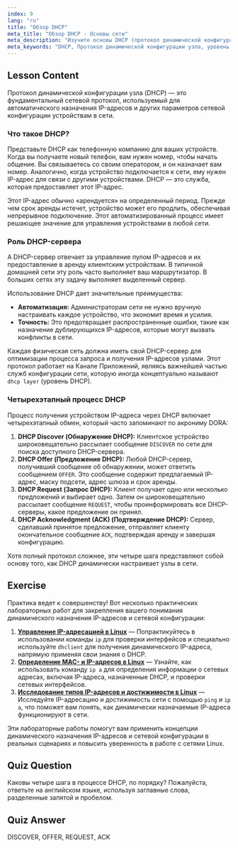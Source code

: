 ```yaml
---
index: 9
lang: "ru"
title: "Обзор DHCP"
meta_title: "Обзор DHCP - Основы сети"
meta_description: "Изучите основы DHCP (протокол динамической конфигурации узла). Это руководство охватывает, как DHCP назначает IP-адреса, его четырехэтапный процесс (DORA) и его роль в уровне DHCP сети. Идеально подходит для начинающих в сетевом администрировании Linux."
meta_keywords: "DHCP, Протокол динамической конфигурации узла, уровень dhcp, IP-адрес, Сети Linux, процесс DHCP, DORA, сетевая конфигурация"
---
```


## Lesson Content

Протокол динамической конфигурации узла (DHCP) — это фундаментальный сетевой протокол, используемый для автоматического назначения IP-адресов и других параметров сетевой конфигурации устройствам в сети.

### Что такое DHCP?

Представьте DHCP как телефонную компанию для ваших устройств. Когда вы получаете новый телефон, вам нужен номер, чтобы начать общение. Вы связываетесь со своим оператором, и он назначает вам номер. Аналогично, когда устройство подключается к сети, ему нужен IP-адрес для связи с другими устройствами. DHCP — это служба, которая предоставляет этот IP-адрес.

Этот IP-адрес обычно «арендуется» на определенный период. Прежде чем срок аренды истечет, устройство может его продлить, обеспечивая непрерывное подключение. Этот автоматизированный процесс имеет решающее значение для управления устройствами в любой сети.

### Роль DHCP-сервера

A DHCP-сервер отвечает за управление пулом IP-адресов и их предоставление в аренду клиентским устройствам. В типичной домашней сети эту роль часто выполняет ваш маршрутизатор. В больших сетях эту задачу выполняет выделенный сервер.

Использование DHCP дает значительные преимущества:

- **Автоматизация:** Администраторам сети не нужно вручную настраивать каждое устройство, что экономит время и усилия.
- **Точность:** Это предотвращает распространенные ошибки, такие как назначение дублирующихся IP-адресов, которые могут вызвать конфликты в сети.

Каждая физическая сеть должна иметь свой DHCP-сервер для оптимизации процесса запроса и получения IP-адресов узлами. Этот протокол работает на Канале Приложений, являясь важнейшей частью служб конфигурации сети, которую иногда концептуально называют `dhcp layer` (уровень DHCP).

### Четырехэтапный процесс DHCP

Процесс получения устройством IP-адреса через DHCP включает четырехэтапный обмен, который часто запоминают по акрониму DORA:

1. **DHCP Discover (Обнаружение DHCP):** Клиентское устройство широковещательно рассылает сообщение `DISCOVER` по сети для поиска доступного DHCP-сервера.
2. **DHCP Offer (Предложение DHCP):** Любой DHCP-сервер, получивший сообщение об обнаружении, может ответить сообщением `OFFER`. Это сообщение содержит предлагаемый IP-адрес, маску подсети, адрес шлюза и срок аренды.
3. **DHCP Request (Запрос DHCP):** Клиент получает одно или несколько предложений и выбирает одно. Затем он широковещательно рассылает сообщение `REQUEST`, чтобы проинформировать все DHCP-серверы, какое предложение он принял.
4. **DHCP Acknowledgment (ACK) (Подтверждение DHCP):** Сервер, сделавший принятое предложение, отправляет клиенту окончательное сообщение `ACK`, подтверждая аренду и завершая конфигурацию.

Хотя полный протокол сложнее, эти четыре шага представляют собой основу того, как DHCP динамически настраивает узлы в сети.

## Exercise

Практика ведет к совершенству! Вот несколько практических лабораторных работ для закрепления вашего понимания динамического назначения IP-адресов и сетевой конфигурации:

1. **[Управление IP-адресацией в Linux](https://labex.io/ru/labs/comptia-manage-ip-addressing-in-linux-592736)** — Попрактикуйтесь в использовании команды `ip` для проверки интерфейсов и специально используйте `dhclient` для получения динамического IP-адреса, напрямую применяя свои знания о DHCP.
2. **[Определение MAC- и IP-адресов в Linux](https://labex.io/ru/labs/comptia-identify-mac-and-ip-addresses-in-linux-592731)** — Узнайте, как использовать команду `ip a` для определения информации о сетевых адресах, включая IP-адреса, назначенные DHCP, и проверки сетевых интерфейсов.
3. **[Исследование типов IP-адресов и достижимости в Linux](https://labex.io/ru/labs/comptia-explore-ip-address-types-and-reachability-in-linux-592780)** — Исследуйте IP-адресацию и достижимость сети с помощью `ping` и `ip a`, что поможет вам понять, как динамически назначаемые IP-адреса функционируют в сети.

Эти лабораторные работы помогут вам применить концепции динамического назначения IP-адресов и сетевой конфигурации в реальных сценариях и повысить уверенность в работе с сетями Linux.

## Quiz Question

Каковы четыре шага в процессе DHCP, по порядку? Пожалуйста, ответьте на английском языке, используя заглавные слова, разделенные запятой и пробелом.

## Quiz Answer

DISCOVER, OFFER, REQUEST, ACK
